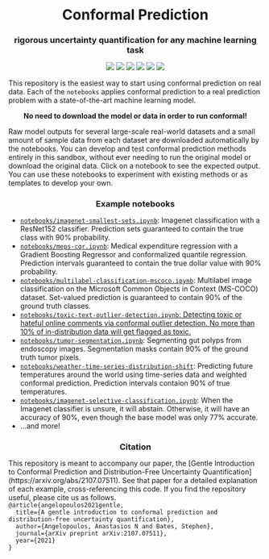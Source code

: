 <h1 align="center" style="margin-bottom:0px; border-bottom:0px; padding-bottom:0px">Conformal Prediction</h1>
<h3 align="center" style="margin-bottom:0px; border-bottom:0px; padding-bottom:0px">rigorous uncertainty quantification for any machine learning task</h1>

<p align="center">
    <a style="text-decoration:none !important;" href="https://arxiv.org/abs/2107.07511" alt="arXiv"> <img src="https://img.shields.io/badge/paper-arXiv-red" /> </a>
    <a style="text-decoration:none !important;" href="https://people.eecs.berkeley.edu/%7Eangelopoulos/blog/gentle-intro" alt="website"> <img src="https://img.shields.io/badge/website-Berkeley-yellow" /> </a>
    <a style="text-decoration:none !important;" href="https://docs.conda.io/en/latest/miniconda.html" alt="package management"> <img src="https://img.shields.io/badge/conda-env-green" /> </a>
    <a style="text-decoration:none !important;" href="https://opensource.org/licenses/MIT" alt="License"> <img src="https://img.shields.io/badge/license-MIT-blue.svg" /> </a>
    <a style="text-decoration:none !important;" href="https://arxiv.org/abs/2107.07511" alt="arXiv"> <img src="https://img.shields.io/youtube/views/nql000Lu_iE?style=social" /> </a>
    <a style="text-decoration:none !important;" href="https://twitter.com/ml_angelopoulos?ref_src=twsrc%5Etfw" alt="package management"> <img src="https://img.shields.io/twitter/follow/ml_angelopoulos?style=social" /> </a>
</p>

<p>
This repository is the easiest way to start using conformal prediction on real data.
Each of the <code>notebooks</code> applies conformal prediction to a real prediction problem with a state-of-the-art machine learning model.
</p>

<p align="center"> <b>No need to download the model or data in order to run conformal!</b></p>
<p>
Raw model outputs for several large-scale real-world datasets and a small amount of sample data from each dataset are downloaded automatically by the notebooks. You can develop and test conformal prediction methods entirely in this sandbox, without ever needing to run the original model or download the original data. Click on a notebook to see the expected output. You can use these notebooks to experiment with existing methods or as templates to develop your own.
</p>
<h3 align="center" style="margin-bottom:0px; border-bottom:0px; padding-bottom:0px">Example notebooks</h1>
<ul>
    <li><a href="https://github.com/aangelopoulos/conformal-prediction"><code>notebooks/imagenet-smallest-sets.ipynb</code></a>: Imagenet classification with a ResNet152 classifier. Prediction sets guaranteed to contain the true class with 90% probability.</li>
    <li><a href="https://github.com/aangelopoulos/conformal-prediction/blob/main/notebooks/meps-cqr.ipynb"><code>notebooks/meps-cqr.ipynb</code></a>: Medical expenditure regression with a Gradient Boosting Regressor and conformalized quantile regression. Prediction intervals guaranteed to contain the true dollar value with 90% probability.</li>
    <li><a href="https://github.com/aangelopoulos/conformal-prediction/blob/main/notebooks/multilabel-classification-mscoco.ipynb"><code>notebooks/multilabel-classification-mscoco.ipynb</code></a>: Multilabel image classification on the Microsoft Common Objects in Context (MS-COCO) dataset. Set-valued prediction is guaranteed to contain 90% of the ground truth classes.</li>
    <li><a href="https://github.com/aangelopoulos/conformal-prediction/blob/main/notebooks/toxic-text-outlier-detection.ipynb"><code>notebooks/toxic-text-outlier-detection.ipynb</code>: Detecting toxic or hateful online comments via conformal outlier detection. No more than 10% of in-distribution data will get flagged as toxic.</li>
    <li><a href="https://github.com/aangelopoulos/conformal-prediction/blob/main/notebooks/tumor-segmentation.ipynb"><code>notebooks/tumor-segmentation.ipynb</code></a>: Segmenting gut polyps from endoscopy images. Segmentation masks contain 90% of the ground truth tumor pixels.</li>
    <li><a href="https://github.com/aangelopoulos/conformal-prediction/blob/main/notebooks/weather-time-series-distribution-shift.ipynb"><code>notebooks/weather-time-series-distribution-shift</code></a>: Predicting future temperatures around the world using time-series data and weighted conformal prediction. Prediction intervals contaion 90% of true temperatures.</li>
    <li><a href="https://github.com/aangelopoulos/conformal-prediction/blob/main/notebooks/imagenet-selective-classification.ipynb"><code>notebooks/imagenet-selective-classification.ipynb</code></a>: When the Imagenet classifier is unsure, it will abstain. Otherwise, it will have an accuracy of 90%, even though the base model was only 77% accurate.</li>
    <li>...and more!</li>
</ul>

<h3 align="center" style="margin-bottom:0px; border-bottom:0px; padding-bottom:0px">Citation</h1>
<p>
This repository is meant to accompany our paper, the [Gentle Introduction to Conformal Prediction and Distribution-Free Uncertainty Quantification](https://arxiv.org/abs/2107.07511).
See that paper for a detailed explanation of each example, cross-referencing this code.
If you find the repository useful, please cite us as follows.
<code>
@article{angelopoulos2021gentle,
  title={A gentle introduction to conformal prediction and distribution-free uncertainty quantification},
  author={Angelopoulos, Anastasios N and Bates, Stephen},
  journal={arXiv preprint arXiv:2107.07511},
  year={2021}
}
</code>
</p>
